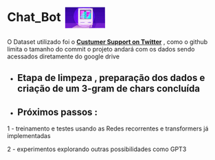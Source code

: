 # Chat_Bot <img align="center" src ="https://raw.githubusercontent.com/toinnn/toinnn/main/assets/danz7bj-dec77c21-dcbd-49f1-9079-c73e4ab3fc0c.gif">

O Dataset utilizado foi o [**Custumer Support on Twitter**](https://www.kaggle.com/thoughtvector/customer-support-on-twitter) , como o github limita o tamanho do commit o projeto andará com os dados sendo acessados diretamente do google drive

* ## Etapa de limpeza , preparação dos dados e criação de um 3-gram de chars concluída

* ## Próximos passos :
1 - treinamento e testes usando as Redes recorrentes e transformers já implementadas

2 - experimentos explorando outras possibilidades como GPT3 
<!--
# My GitHub README

Welcome to my README!

<div align="center">
    <img src="teste.svg" width="400" height="400" alt="css-in-readme">
</div>

